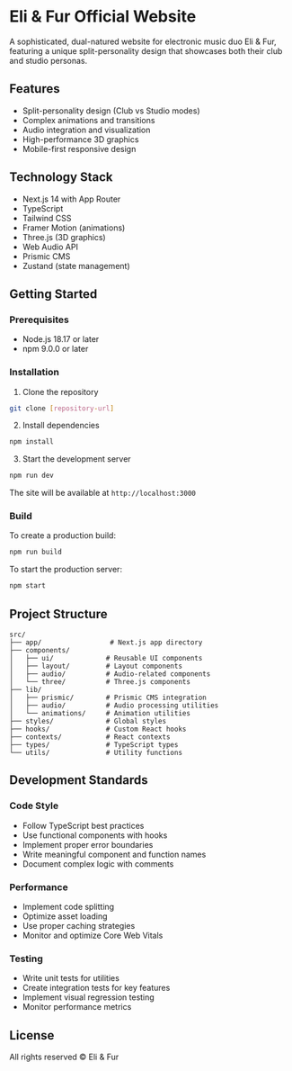 # Eli & Fur Official Website

A sophisticated, dual-natured website for electronic music duo Eli & Fur, featuring a unique split-personality design that showcases both their club and studio personas.

## Features

- Split-personality design (Club vs Studio modes)
- Complex animations and transitions
- Audio integration and visualization
- High-performance 3D graphics
- Mobile-first responsive design

## Technology Stack

- Next.js 14 with App Router
- TypeScript
- Tailwind CSS
- Framer Motion (animations)
- Three.js (3D graphics)
- Web Audio API
- Prismic CMS
- Zustand (state management)

## Getting Started

### Prerequisites

- Node.js 18.17 or later
- npm 9.0.0 or later

### Installation

1. Clone the repository
```bash
git clone [repository-url]
```

2. Install dependencies
```bash
npm install
```

3. Start the development server
```bash
npm run dev
```

The site will be available at `http://localhost:3000`

### Build

To create a production build:
```bash
npm run build
```

To start the production server:
```bash
npm start
```

## Project Structure

```
src/
├── app/                 # Next.js app directory
├── components/         
│   ├── ui/             # Reusable UI components
│   ├── layout/         # Layout components
│   ├── audio/          # Audio-related components
│   └── three/          # Three.js components
├── lib/
│   ├── prismic/        # Prismic CMS integration
│   ├── audio/          # Audio processing utilities
│   └── animations/     # Animation utilities
├── styles/             # Global styles
├── hooks/              # Custom React hooks
├── contexts/           # React contexts
├── types/              # TypeScript types
└── utils/              # Utility functions
```

## Development Standards

### Code Style

- Follow TypeScript best practices
- Use functional components with hooks
- Implement proper error boundaries
- Write meaningful component and function names
- Document complex logic with comments

### Performance

- Implement code splitting
- Optimize asset loading
- Use proper caching strategies
- Monitor and optimize Core Web Vitals

### Testing

- Write unit tests for utilities
- Create integration tests for key features
- Implement visual regression testing
- Monitor performance metrics

## License

All rights reserved © Eli & Fur
